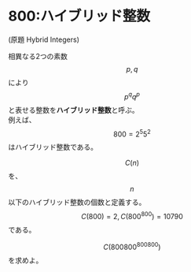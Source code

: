 # 800:ハイブリッド整数

(原題 Hybrid Integers)

相異なる2つの素数 $$p, q$$ により $$p^q q^p$$ と表せる整数を**ハイブリッド整数**と呼ぶ。\
例えば、$$800 = 2^5 5^2$$ はハイブリッド整数である。

$$C(n)$$を、$$n$$以下のハイブリッド整数の個数と定義する。\
$$C(800) = 2, C(800^{800}) = 10790$$ である。

$$C(800800^{800800})$$ を求めよ。











